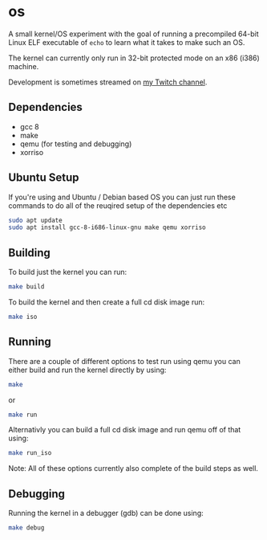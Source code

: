 # os

A small kernel/OS experiment with the goal of running a precompiled 64-bit Linux ELF executable of `echo` to learn what it takes to make such an OS.

The kernel can currently only run in 32-bit protected mode on an x86 (i386) machine.

Development is sometimes streamed on [my Twitch channel](https://www.twitch.tv/nuffleee).

## Dependencies

- gcc 8
- make
- qemu (for testing and debugging)
- xorriso

## Ubuntu Setup

If you're using and Ubuntu / Debian based OS you can just run these commands to do all of the reuqired setup of the dependencies etc

```sh
sudo apt update
sudo apt install gcc-8-i686-linux-gnu make qemu xorriso
```

## Building

To build just the kernel you can run:

```sh
make build
```

To build the kernel and then create a full cd disk image run:

```sh
make iso
```

## Running

There are a couple of different options to test run using qemu you can either build and run the kernel directly by using:

```sh
make
```

or

```sh
make run
```

Alternativly you can build a full cd disk image and run qemu off of that using:

```sh
make run_iso
```

Note: All of these options currently also complete of the build steps as well.

## Debugging

Running the kernel in a debugger (gdb) can be done using:

```sh
make debug
```
